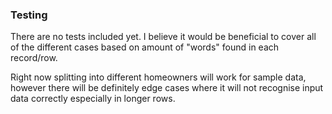 <h3>Testing</h3>

There are no tests included yet. I believe it would be beneficial to cover all of the different cases based on amount of "words" found in each record/row.

Right now splitting into different homeowners will work for sample data, however there will be definitely edge cases where it will not recognise input data correctly especially in longer rows.
